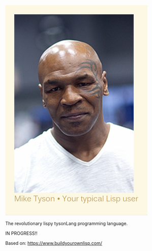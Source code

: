 ![Image of average lisp user](.github/images/lisp_user.png)

The revolutionary lispy tysonLang programming language.

IN PROGRESS!!

Based on: https://www.buildyourownlisp.com/